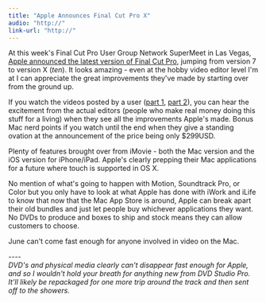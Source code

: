 ```yaml
---
title: "Apple Announces Final Cut Pro X"
audio: "http://"
link-url: "http://"
---
```

<p>At this week's Final Cut Pro User Group Network SuperMeet in Las Vegas, <a href="http://www.macrumors.com/2011/04/12/apple-demos-final-cut-pro-x-at-nab-2011/">Apple announced the latest version of Final Cut Pro</a>, jumping from version 7 to version X (<em>ten</em>). It looks amazing - even at the hobby video editor level I'm at I can appreciate the great improvements they've made by starting over from the ground up.</p>
<p>If you watch the videos posted by a user (<a href="http://www.youtube.com/watch?v=-77beFICSlI">part 1</a>, <a href="http://www.youtube.com/watch?v=gAXL7L9fToQ">part 2</a>), you can hear the excitement from the actual editors (people who make real money doing this stuff for a living) when they see all the improvements Apple's made. Bonus Mac nerd points if you watch until the end when they give a standing ovation at the announcement of the price being only $299USD.</p>
<p>Plenty of features brought over from iMovie - both the Mac version and the iOS version for iPhone/iPad. Apple's clearly prepping their Mac applications for a future where touch is supported in OS X.</p>
<p>No mention of what's going to happen with Motion, Soundtrack Pro, or Color but you only have to look at what Apple has done with iWork and iLife to know that now that the Mac App Store is around, Apple can break apart their old bundles and just let people buy whichever applications they want. No DVDs to produce and boxes to ship and stock means they can allow customers to choose.</p>
<p>June can't come fast enough for anyone involved in video on the Mac.</p>
<p>----<br />
<em>DVD's and physical media clearly can't disappear fast enough for Apple, and so I wouldn't hold your breath for anything new from DVD Studio Pro. It'll likely be repackaged for one more trip around the track and then sent off to the showers.</em></p>
